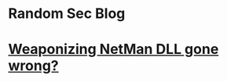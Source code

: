 # Random Sec Blog

 <h1><a href="/weaponizing-netman/">Weaponizing NetMan DLL gone wrong?</a></h1>

